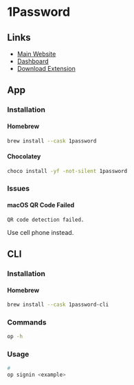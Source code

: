 # 1Password

## Links

- [Main Website](https://1password.com)
- [Dashboard](https://my.1password.com/home)
- [Download Extension](https://1password.com/downloads)

## App

### Installation

#### Homebrew

```sh
brew install --cask 1password
```

#### Chocolatey

```sh
choco install -yf -not-silent 1password
```

### Issues

#### macOS QR Code Failed

```log
QR code detection failed.
```

Use cell phone instead.

## CLI

### Installation

#### Homebrew

```sh
brew install --cask 1password-cli
```

### Commands

```sh
op -h
```

### Usage

```sh
#
op signin <example>
```

<!--
op inject -i app-config.1password.yaml.tpl -o app-config-credentials.yaml
-->
